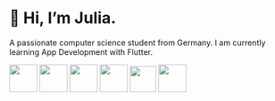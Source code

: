    <h1>👋 Hi,  I’m Julia.</h1>

A passionate computer science student from Germany.
   I am currently learning App Development with Flutter.

<img src="https://github.com/Julinsky23/Julinsky23/assets/149895465/09d1a76a-1175-4e35-b3e1-3a89d790dd1e" width="50">

<img src="https://github.com/Julinsky23/Julinsky23/assets/149895465/f706f605-18d8-456a-8c97-39e3a4e20cb8" width="50">

<img src="https://github.com/Julinsky23/Julinsky23/assets/149895465/6d9efebf-8c3b-4269-8fe7-334506f6eb8f" width="50">

<img src="https://github.com/Julinsky23/Julinsky23/assets/149895465/56c0ee09-cbd2-4f66-815b-ea8d2e7aabdd" width="50">

<img src="https://github.com/Julinsky23/Julinsky23/assets/149895465/8dc2faf5-7d44-4695-b2d5-08ad270bcb9a" width="47">

<img src="https://github.com/Julinsky23/Julinsky23/assets/149895465/76cb89d8-812d-407e-b49b-1cd0595726ac" width="50">


<!---![CSS](https://github.com/Julinsky23/Julinsky23/assets/149895465/09d1a76a-1175-4e35-b3e1-3a89d790dd1e)

<img src="" width="400">

<img src="" width="400">

Julinsky23/Julinsky23 is a ✨ special ✨ repository because its `README.md` (this file) appears on your GitHub profile.
You can click the Preview link to take a look at your changes.
--->
